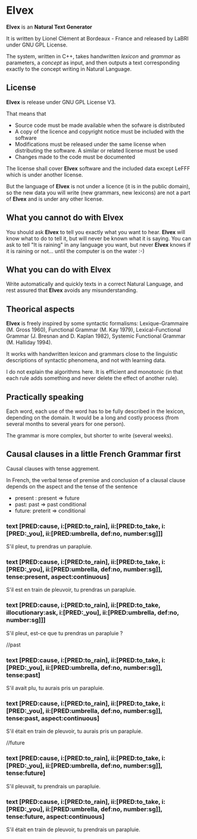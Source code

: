 Elvex
=====

**Elvex** is an **Natural Text Generator**

It is written by Lionel Clément at Bordeaux - France and released by LaBRI under GNU GPL License.

The system, written in C++, takes handwritten *lexicon* and *grammar* as parameters, a *concept* as input, and then outputs a text corresponding exactly to the concept writing in Natural Language.

License
-------

**Elvex** is release under GNU GPL License V3.

That means that

- Source code must be made available when the sofware is distributed
- A copy of the licence and copyright notice must be included with the software
- Modifications must be released under the same license when distributing the software. A similar or related license must be used
- Changes made to the code must be documented 

The license shall cover **Elvex** software and the included data except LeFFF which is under another license.

But the language of **Elvex** is not under a licence (it is in the public domain), so the new data you will write (new grammars, new lexicons) are not a part of **Elvex** and is under any other license.

What you cannot do with Elvex
-----------------------------

You should ask **Elvex** to tell you exactly what you want to hear. **Elvex** will know what to do to tell it, but will never be known what it is saying. You can ask to tell "It is raining" in any language you want, but never **Elvex** knows if it is raining or not... until the computer is on the water :-) 

What you can do with Elvex
-----------------------------

Write automatically and quickly texts in a correct Natural Language, and rest assured that **Elvex** avoids any misunderstanding.

Theorical aspects
-----------------

**Elvex** is freely inspired by some syntactic formalisms: Lexique-Grammaire (M. Gross 1960), Functional Grammar (M. Kay 1979), Lexical-Functional Grammar (J. Bresnan and D. Kaplan 1982), Systemic Functional Grammar (M. Halliday 1994).

It works with handwritten lexicon and grammars close to the linguistic descriptions of syntactic phenomena, and not with learning data.

I do not explain the algorithms here. It is efficient and monotonic (in that each rule adds something and never delete the effect of another rule).

Practically speaking
--------------------

Each word, each use of the word has to be fully described in the lexicon, depending on the domain. It would be a long and costly process (from several months to several years for one person). 

The grammar is more complex, but shorter to write (several weeks).

Causal clauses in a little French Grammar first
-----------------------------------------------

Causal clauses with tense aggrement.

In French, the verbal tense of premise and conclusion of a clausal clause
depends on the aspect and the tense of the sentence
- present : 
present => future
- past:
past => past conditional
- future:
 preterit => conditional

### text [PRED:cause, i:[PRED:to_rain], ii:[PRED:to_take, i:[PRED:_you], ii:[PRED:umbrella, def:no, number:sg]]]
S'il pleut, tu prendras un parapluie.

### text [PRED:cause, i:[PRED:to_rain], ii:[PRED:to_take, i:[PRED:_you], ii:[PRED:umbrella, def:no, number:sg]], tense:present, aspect:continuous]
S'il est en train de pleuvoir, tu prendras un parapluie.

### text [PRED:cause, i:[PRED:to_rain], ii:[PRED:to_take, illocutionary:ask, i:[PRED:_you], ii:[PRED:umbrella, def:no, number:sg]]]
S'il pleut, est-ce que tu prendras un parapluie ?

//past

### text [PRED:cause, i:[PRED:to_rain], ii:[PRED:to_take, i:[PRED:_you], ii:[PRED:umbrella, def:no, number:sg]], tense:past]
S'il avait plu, tu aurais pris un parapluie.

### text [PRED:cause, i:[PRED:to_rain], ii:[PRED:to_take, i:[PRED:_you], ii:[PRED:umbrella, def:no, number:sg]], tense:past, aspect:continuous]
S'il était en train de pleuvoir, tu aurais pris un parapluie.

//future

### text [PRED:cause, i:[PRED:to_rain], ii:[PRED:to_take, i:[PRED:_you], ii:[PRED:umbrella, def:no, number:sg]], tense:future]
S'il pleuvait, tu prendrais un parapluie.

### text [PRED:cause, i:[PRED:to_rain], ii:[PRED:to_take, i:[PRED:_you], ii:[PRED:umbrella, def:no, number:sg]], tense:future, aspect:continuous]
S'il était en train de pleuvoir, tu prendrais un parapluie.

